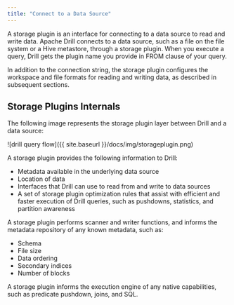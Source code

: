 ```yaml
---
title: "Connect to a Data Source"
---
```

A storage plugin is an interface for connecting to a data source to read and write data. Apache Drill connects to a data source, such as a file on the file system or a Hive metastore, through a storage plugin. When you execute a query, Drill gets the plugin name you provide in FROM clause of your query. 

In addition to the connection string, the storage plugin configures the workspace and file formats for reading and writing data, as described in subsequent sections. 

## Storage Plugins Internals
The following image represents the storage plugin layer between Drill and a
data source:

![drill query flow]({{ site.baseurl }}/docs/img/storageplugin.png)

A storage plugin provides the following information to Drill:

  * Metadata available in the underlying data source
  * Location of data
  * Interfaces that Drill can use to read from and write to data sources
  * A set of storage plugin optimization rules that assist with efficient and faster execution of Drill queries, such as pushdowns, statistics, and partition awareness

A storage plugin performs scanner and writer functions, and informs the metadata
repository of any known metadata, such as:

  * Schema
  * File size
  * Data ordering
  * Secondary indices
  * Number of blocks

A storage plugin informs the execution engine of any native capabilities, such
as predicate pushdown, joins, and SQL.

